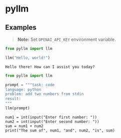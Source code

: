 # pyllm

## Examples

> **Note:** Set `OPENAI_API_KEY` environment variable.

```python
from pyllm import llm

llm("Hello, world!")
```

```
Hello there! How can I assist you today?
```

```python
from pyllm import llm

prompt = """task: code
language: python
problem: add two numbers from stdin
result:
"""
llm(prompt)
```

```
num1 = int(input("Enter first number: "))
num2 = int(input("Enter second number: "))
sum = num1 + num2
print("The sum of", num1, "and", num2, "is", sum)
```
